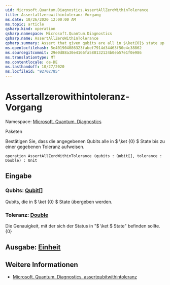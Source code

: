```yaml
---
uid: Microsoft.Quantum.Diagnostics.AssertAllZeroWithinTolerance
title: Assertallzerowithintoleranz-Vorgang
ms.date: 10/26/2020 12:00:00 AM
ms.topic: article
qsharp.kind: operation
qsharp.namespace: Microsoft.Quantum.Diagnostics
qsharp.name: AssertAllZeroWithinTolerance
qsharp.summary: Assert that given qubits are all in $\ket{0}$ state up to a given tolerance.
ms.openlocfilehash: 5e401904086323fabef7914d34463f50e4c38862
ms.sourcegitcommit: 29e0d88a30e4166fa580132124b0eb57e1f0e986
ms.translationtype: MT
ms.contentlocale: de-DE
ms.lasthandoff: 10/27/2020
ms.locfileid: "92702785"
---
```

# <a name="assertallzerowithintolerance-operation"></a>Assertallzerowithintoleranz-Vorgang

Namespace: [Microsoft. Quantum. Diagnostics](xref:Microsoft.Quantum.Diagnostics)

Paketen [](https://nuget.org/packages/)


Bestätigen Sie, dass die angegebenen Qubits alle in $ \ket {0} $ State bis zu einer gegebenen Toleranz aufweisen.

```qsharp
operation AssertAllZeroWithinTolerance (qubits : Qubit[], tolerance : Double) : Unit
```


## <a name="input"></a>Eingabe

### <a name="qubits--qubit"></a>Qubits: [Qubit](xref:microsoft.quantum.lang-ref.qubit)[]

Qubits, die in $ \ket {0} $ State übergeben werden.


### <a name="tolerance--double"></a>Toleranz: [Double](xref:microsoft.quantum.lang-ref.double)

Die Genauigkeit, mit der sich der Status in "$ \ket $ State" befinden sollte. {0}



## <a name="output--unit"></a>Ausgabe: [Einheit](xref:microsoft.quantum.lang-ref.unit)



## <a name="see-also"></a>Weitere Informationen

- [Microsoft. Quantum. Diagnostics. assertqubitwithintoleranz](xref:Microsoft.Quantum.Diagnostics.AssertQubitWithinTolerance)